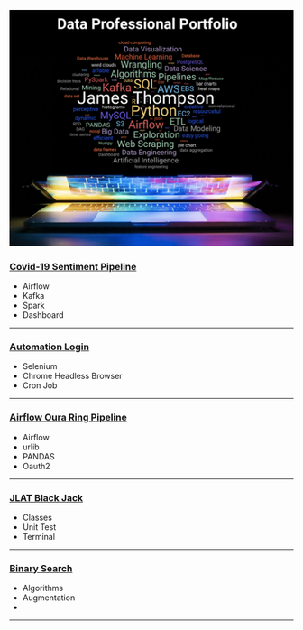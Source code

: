 ![JLAT_Word_Cloud](img/data_professional_portflio.png)  
  
### [Covid-19 Sentiment Pipeline](https://github.com/jlat07/DataZCW-Final-Project/tree/dev)   

- Airflow  
- Kafka  
- Spark  
- Dashboard  
  

---
### [Automation Login](https://github.com/jlat07/Automation-Login)  
  
- Selenium  
- Chrome Headless Browser  
- Cron Job   

---
### [Airflow Oura Ring Pipeline](https://github.com/jlat07/airflow_home)  

- Airflow  
- urlib 
- PANDAS  
- Oauth2  
  

---
### [JLAT Black Jack](https://github.com/jlat07/PythonFundamentals.Labs.BlackJack)   
  
- Classes  
- Unit Test  
- Terminal 
  

---
### [Binary Search](https://github.com/jlat07/PythonFundamentals.Exercises.Algos)   

- Algorithms 
- Augmentation
- 

---
<!-- ### [Future Project]()  
![Image](src)  
  
-   -->